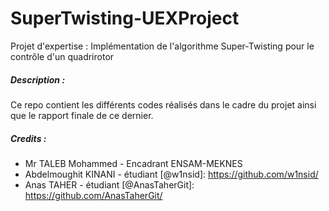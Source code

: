 # SuperTwisting-UEXProject
Projet d'expertise : Implémentation de l'algorithme Super-Twisting pour le contrôle d'un quadrirotor

##### Description :
Ce repo contient les différents codes réalisés dans le cadre du projet ainsi que le rapport finale de ce dernier.

##### Credits :
- Mr TALEB Mohammed - Encadrant ENSAM-MEKNES
- Abdelmoughit KINANI - étudiant [@w1nsid]: https://github.com/w1nsid/
- Anas TAHER - étudiant [@AnasTaherGit]: https://github.com/AnasTaherGit/
